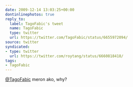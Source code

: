 ```yaml
---
date: 2009-12-14 13:03:25+00:00
dontinlinephotos: true
reply_to:
  label: TagoFabic's tweet
  name: TagoFabic
  type: twitter
  url: https://twitter.com/TagoFabic/status/6655972094/
source: twitter
syndicated:
- type: twitter
  url: https://twitter.com/roytang/status/6660818418/
tags:
- TagoFabic
---
```


[@TagoFabic](https://twitter.com/TagoFabic/) meron ako, why?